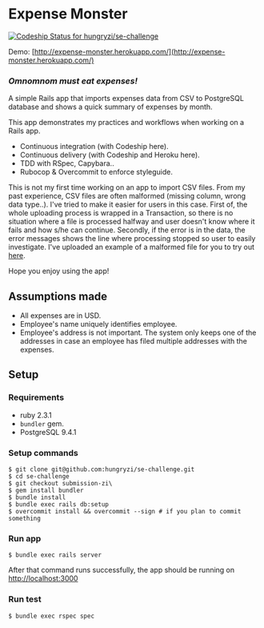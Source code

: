 # Expense Monster

[ ![Codeship Status for hungryzi/se-challenge](https://codeship.com/projects/15dbab60-8a38-0134-e269-5a7c9acf56e8/status?branch=submission-zi)](https://codeship.com/projects/184407)

Demo: [http://expense-monster.herokuapp.com/](http://expense-monster.herokuapp.com/)

### *Omnomnom must eat expenses!*

A simple Rails app that imports expenses data from CSV to PostgreSQL database and shows a quick summary of expenses by month.

This app demonstrates my practices and workflows when working on a Rails app.
- Continuous integration (with Codeship here).
- Continuous delivery (with Codeship and Heroku here).
- TDD with RSpec, Capybara..
- Rubocop & Overcommit to enforce styleguide.

This is not my first time working on an app to import CSV files. From my past experience, CSV files are often malformed (missing column, wrong data type..). I've tried to make it easier for users in this case. First of, the whole uploading process is wrapped in a Transaction, so there is no situation where a file is processed halfway and user doesn't know where it fails and how s/he can continue. Secondly, if the error is in the data, the error messages shows the line where processing stopped so user to easily investigate. I've uploaded an example of a malformed file for you to try out [here](https://gist.githubusercontent.com/hungryzi/846f62cf890086e06b8967519b9d9716/raw/84dc69f572b50445bf442d4621da77bbd00e6f7c/invalid_data.csv). 

Hope you enjoy using the app!

## Assumptions made
- All expenses are in USD.
- Employee's name uniquely identifies employee.
- Employee's address is not important. The system only keeps one of the addresses in case an employee has filed multiple addresses with the expenses.

## Setup

### Requirements

- ruby 2.3.1
- `bundler` gem.
- PostgreSQL 9.4.1

### Setup commands

```
$ git clone git@github.com:hungryzi/se-challenge.git
$ cd se-challenge
$ git checkout submission-zi\
$ gem install bundler
$ bundle install
$ bundle exec rails db:setup
$ overcommit install && overcommit --sign # if you plan to commit something
```

### Run app

```
$ bundle exec rails server
```

After that command runs successfully, the app should be running on [http://localhost:3000](http://localhost:3000)

### Run test

```
$ bundle exec rspec spec
```




